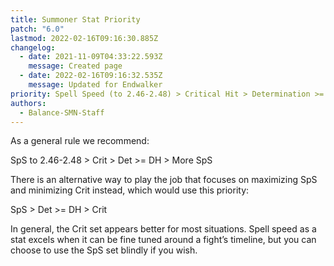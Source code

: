 ```yaml
---
title: Summoner Stat Priority
patch: "6.0"
lastmod: 2022-02-16T09:16:30.885Z
changelog:
  - date: 2021-11-09T04:33:22.593Z
    message: Created page
  - date: 2022-02-16T09:16:32.535Z
    message: Updated for Endwalker
priority: Spell Speed (to 2.46-2.48) > Critical Hit > Determination >= Direct Hit
authors:
  - Balance-SMN-Staff
---
```

As a general rule we recommend:

SpS to 2.46-2.48 > Crit > Det >= DH > More SpS



There is an alternative way to play the job that focuses on maximizing SpS and minimizing Crit instead, which would use this priority:

SpS > Det >= DH > Crit

In general, the Crit set appears better for most situations. Spell speed as a stat excels when it can be fine tuned around a fight’s timeline, but you can choose to use the SpS set blindly if you wish.